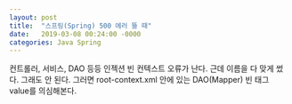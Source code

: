 ```yaml
---
layout: post
title:  "스프링(Spring) 500 에러 뜰 때"
date:   2019-03-08 00:24:00 -0000
categories: Java Spring
---
```

컨트롤러, 서비스, DAO 등등 인젝션 빈 컨텍스트 오류가 난다.
근데 이름을 다 맞게 썼다.
그래도 안 된다.
그러면 root-context.xml 안에 있는 DAO(Mapper) 빈 태그 value를 의심해본다.